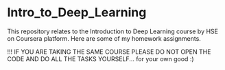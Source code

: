 # Intro_to_Deep_Learning
This repository relates to the Introduction to Deep Learning course by HSE on Coursera platform. Here are some of my homework assignments.

!!! IF YOU ARE TAKING THE SAME COURSE PLEASE DO NOT OPEN THE CODE AND DO ALL THE TASKS YOURSELF... for your own good :)
